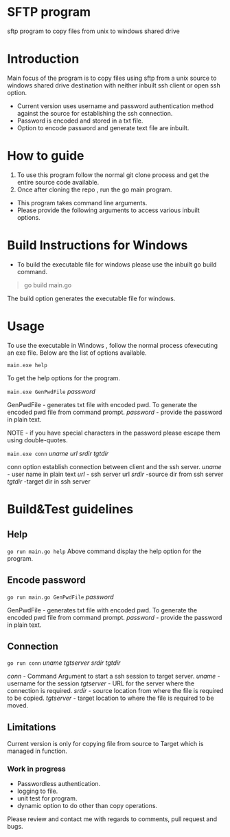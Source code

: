 # SFTP program

sftp program to copy files from unix to windows shared drive
# Introduction
Main focus of the program is to copy files using sftp from a unix source to windows shared drive destination with neither inbuilt ssh client or open ssh option.

* Current version uses username and password authentication method against the source for establishing the ssh connection.
* Password is encoded and stored in a txt file.
* Option to encode password and generate text file are inbuilt.

# How to guide

1. To use this program follow the normal git clone process and get the entire source code available.
2. Once after cloning the repo , run the go main program.

*  This program takes command line arguments.
*  Please provide the following arguments to access various inbuilt options.

# Build Instructions for Windows
 - To build the executable file for windows please use the inbuilt go build command.
 >go build main.go

The build option generates the executable file for windows.

# Usage

To use the executable in Windows , follow the normal process ofexecuting an exe file.
Below are the list of options available.

`main.exe help`

To get the help options for the program.

`main.exe GenPwdFile` *password*

GenPwdFile - generates txt file with encoded pwd.
To generate the encoded pwd file from command prompt.
*password* - provide the  password in plain text.

NOTE - if you have special characters in the password please escape them using double-quotes.

`main.exe conn` *uname url srdir tgtdir*

conn option establish connection between client and the ssh server.
*uname* - user name in plain text
*url* - ssh server url
*srdir* -source dir from ssh server
*tgtdir* -target dir in ssh server

# Build&Test guidelines
## Help
`go run main.go help` 
Above command display the help option for the program.

## Encode password
`go run main.go GenPwdFile`  *password*

GenPwdFile - generates txt file with encoded pwd.
To generate the encoded pwd file from command prompt.
*password* - provide the  password in plain text.


## Connection
`go run conn` *uname* *tgtserver* *srdir* *tgtdir*

*conn* - Command Argument to start a ssh session to target server.
*uname* - username for the session
*tgtserver* - URL for the server where the connection is required.
*srdir* - source location from where the file is required to be copied.
*tgtserver* - target location to where the file is required to be moved.



## Limitations
Current version is only for copying file from source to Target which is managed in function.
### Work in progress
 - Passwordless authentication.
 - logging to file.
 - unit test for program.
 - dynamic option to do other than copy operations.

Please review and contact me with regards to comments, pull request and bugs.


